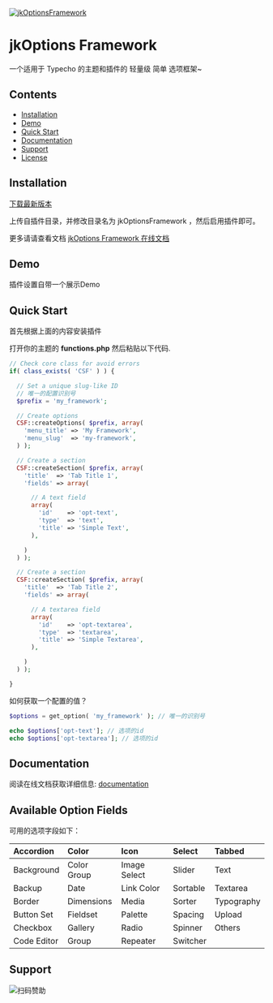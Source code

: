 [![jkOptionsFramework](https://s3.bmp.ovh/imgs/2022/05/07/0baef16c09b60f49.png)](https://www.ijkxs.com/)

# jkOptions Framework
一个适用于  Typecho 的主题和插件的 轻量级 简单 选项框架~

## Contents
- [Installation](#installation)
- [Demo](#demo)
- [Quick Start](#quick-start)
- [Documentation](#documentation)
- [Support](#support)
- [License](#license)


## Installation
[下载最新版本](https://github.com/gogobody/jkOptionsFramework/archive/refs/heads/main.zip)

上传自插件目录，并修改目录名为 jkOptionsFramework ，然后启用插件即可。

更多请请查看文档 [jkOptions Framework 在线文档](https://www.yuque.com/gogobody/wycinl/btgbxb#pYY55)

## Demo
插件设置自带一个展示Demo

## Quick Start

首先根据上面的内容安装插件

打开你的主题的 **functions.php** 然后粘贴以下代码.

```php
// Check core class for avoid errors
if( class_exists( 'CSF' ) ) {

  // Set a unique slug-like ID
  // 唯一的配置识别号
  $prefix = 'my_framework'; 

  // Create options
  CSF::createOptions( $prefix, array(
    'menu_title' => 'My Framework',
    'menu_slug'  => 'my-framework',
  ) );

  // Create a section
  CSF::createSection( $prefix, array(
    'title'  => 'Tab Title 1',
    'fields' => array(

      // A text field
      array(
        'id'    => 'opt-text',
        'type'  => 'text',
        'title' => 'Simple Text',
      ),

    )
  ) );

  // Create a section
  CSF::createSection( $prefix, array(
    'title'  => 'Tab Title 2',
    'fields' => array(

      // A textarea field
      array(
        'id'    => 'opt-textarea',
        'type'  => 'textarea',
        'title' => 'Simple Textarea',
      ),

    )
  ) );

}
```
如何获取一个配置的值？
```php
$options = get_option( 'my_framework' ); // 唯一的识别号

echo $options['opt-text']; // 选项的id
echo $options['opt-textarea']; // 选项的id
```

## Documentation
阅读在线文档获取详细信息: [documentation](https://www.yuque.com/gogobody/wycinl/btgbxb)


## Available Option Fields
可用的选项字段如下：

| Accordion   | Color       | Icon         | Select   | Tabbed
|:------------|:------------|:-------------|:---------|:---
| Background  | Color Group | Image Select | Slider   | Text
| Backup      | Date        | Link Color   | Sortable | Textarea
| Border      | Dimensions  | Media        | Sorter   | Typography
| Button Set  | Fieldset    | Palette      | Spacing  | Upload
| Checkbox    | Gallery     | Radio        | Spinner  | Others
| Code Editor | Group       | Repeater     | Switcher | 

## Support

![扫码赞助](https://s3.bmp.ovh/imgs/2022/05/09/bcb038c19de72d6f.png)